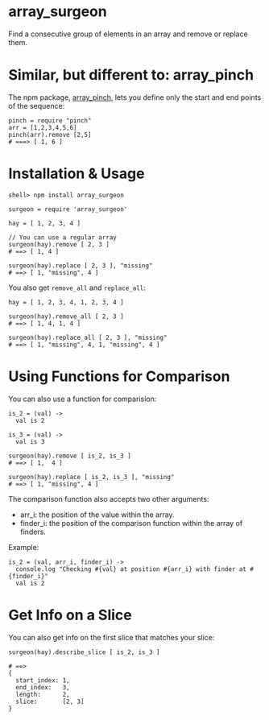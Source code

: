 
array\_surgeon
=============

Find a consecutive group of elements in an array and remove or replace them.

Similar, but different to: array\_pinch
===============================

The npm package, [array\_pinch](https://npmjs.org/package/array_pinch), 
lets you define only the start and end points of the sequence:

    pinch = require "pinch"
    arr = [1,2,3,4,5,6]
    pinch(arr).remove [2,5]
    # ===> [ 1, 6 ]

Installation & Usage
====

    shell> npm install array_surgeon

    surgeon = require 'array_surgeon'

    hay = [ 1, 2, 3, 4 ]
    
    // You can use a regular array
    surgeon(hay).remove [ 2, 3 ]
    # ==> [ 1, 4 ]
   
    surgeon(hay).replace [ 2, 3 ], "missing"
    # ==> [ 1, "missing", 4 ]

You also get `remove_all` and `replace_all`:

    hay = [ 1, 2, 3, 4, 1, 2, 3, 4 ]
    
    surgeon(hay).remove_all [ 2, 3 ]
    # ==> [ 1, 4, 1, 4 ]
   
    surgeon(hay).replace_all [ 2, 3 ], "missing"
    # ==> [ 1, "missing", 4, 1, "missing", 4 ]
    


Using Functions for Comparison
==============================

You can also use a function for comparision:

    is_2 = (val) ->
      val is 2
      
    is_3 = (val) ->
      val is 3
      
    surgeon(hay).remove [ is_2, is_3 ]
    # ==> [ 1,  4 ]
   
    surgeon(hay).replace [ is_2, is_3 ], "missing"
    # ==> [ 1, "missing", 4 ]

The comparison function also accepts two other arguments:

  * arr\_i: the position of the value within the array.
  * finder\_i: the position of the comparison function within the array of finders.

Example:

    is_2 = (val, arr_i, finder_i) ->
      console.log "Checking #{val} at position #{arr_i} with finder at #{finder_i}"
      val is 2


Get Info on a Slice
================
You can also get info on the first slice that matches your slice:

    surgeon(hay).describe_slice [ is_2, is_3 ]
    
    # ==> 
    { 
      start_index: 1, 
      end_index:   3, 
      length:      2,
      slice:       [2, 3]
    }
   
  
